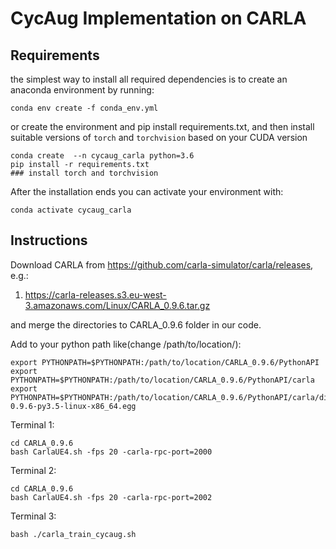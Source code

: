 # CycAug Implementation on CARLA

## Requirements
the simplest way to install all required dependencies is to create an anaconda environment by running:
```
conda env create -f conda_env.yml
```
or create the environment and pip install requirements.txt, and then install suitable versions of `torch` and `torchvision` based on your CUDA version

```
conda create  --n cycaug_carla python=3.6
pip install -r requirements.txt
### install torch and torchvision
```

After the installation ends you can activate your environment with:

```
conda activate cycaug_carla
```

## Instructions
Download CARLA from https://github.com/carla-simulator/carla/releases, e.g.:
1. https://carla-releases.s3.eu-west-3.amazonaws.com/Linux/CARLA_0.9.6.tar.gz

and merge the directories to CARLA_0.9.6 folder in our code.

Add to your python path like(change /path/to/location/):

```
export PYTHONPATH=$PYTHONPATH:/path/to/location/CARLA_0.9.6/PythonAPI
export PYTHONPATH=$PYTHONPATH:/path/to/location/CARLA_0.9.6/PythonAPI/carla
export PYTHONPATH=$PYTHONPATH:/path/to/location/CARLA_0.9.6/PythonAPI/carla/dist/carla-0.9.6-py3.5-linux-x86_64.egg
```
Terminal 1:
```
cd CARLA_0.9.6
bash CarlaUE4.sh -fps 20 -carla-rpc-port=2000
```

Terminal 2:

```
cd CARLA_0.9.6
bash CarlaUE4.sh -fps 20 -carla-rpc-port=2002
```

Terminal 3:

```
bash ./carla_train_cycaug.sh
```



